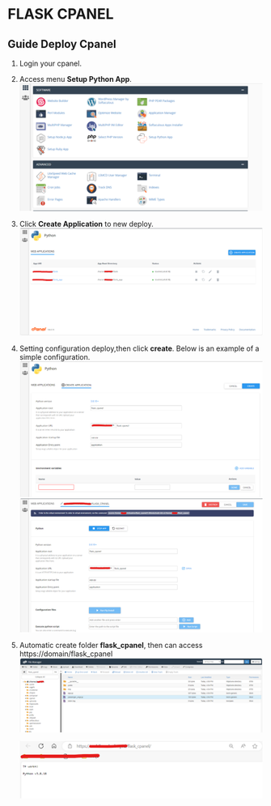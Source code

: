 # FLASK CPANEL

## Guide Deploy Cpanel

1. Login your cpanel.
2. Access menu **Setup Python App**.
   ![Setup Python App](doc/1.png)
3. Click **Create Application** to new deploy.
   ![List Application](doc/2.png)
4. Setting configuration deploy,then click **create**.
   Below is an example of a simple configuration.
   ![New Application](doc/3.png)
   ![Running Application](doc/4.png)
5. Automatic create folder **flask_cpanel**, then can access https://domain/flask_cpanel
   ![Result Directory App](doc/5.png)

   ![Result Python App](doc/6.png)
